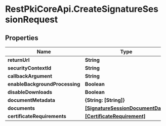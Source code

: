 # RestPkiCoreApi.CreateSignatureSessionRequest

## Properties
Name | Type | Description | Notes
------------ | ------------- | ------------- | -------------
**returnUrl** | **String** |  | [optional] 
**securityContextId** | **String** |  | [optional] 
**callbackArgument** | **String** |  | [optional] 
**enableBackgroundProcessing** | **Boolean** |  | [optional] 
**disableDownloads** | **Boolean** |  | [optional] 
**documentMetadata** | **{String: [String]}** |  | [optional] 
**documents** | [**[SignatureSessionDocumentData]**](SignatureSessionDocumentData.md) |  | [optional] 
**certificateRequirements** | [**[CertificateRequirement]**](CertificateRequirement.md) |  | [optional] 
